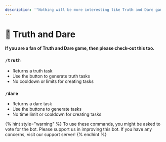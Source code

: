 ```yaml
---
description: '"Nothing will be more interesting like Truth and Dare game... " ~ Olivia Cute'
---
```


# 🍺 Truth and Dare

#### If you are a fan of  Truth  and Dare game, then please check-out this too.

### &#x20;`/truth`

* Returns a truth task&#x20;
* Use the button to generate truth tasks
* No cooldown or limits for creating tasks

### `/dare`

* Returns a dare task
* Use the buttons to generate tasks&#x20;
* No time limit or cooldown for creating tasks

{% hint style="warning" %}
To use these commands, you might be asked to vote for the bot. Please support us in improving this bot. If you have any concerns, visit our support server!&#x20;
{% endhint %}
